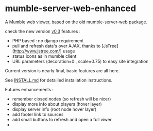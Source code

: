 mumble-server-web-enhanced
==========================

A Mumble web viewer, based on the old mumble-server-web package.

check the new version [v0.3](https://github.com/olaulau/mumble-server-web-enhanced/tree/v0.3)
features :
- PHP based : no django requirement
- pull and refresh data's over AJAX, thanks to [JsTree](http://www.jstree.com/] usage
- status icons as in mumble client
- URL parameters (decoration=0 , scale=0.75) to easy site integration

Current version is nearly final, basic features are all here.

See [INSTALL.md](https://github.com/olaulau/mumble-server-web-enhanced/blob/master/INSTALL.md) for detailled installation instructions.

Futures enhancements :
- remember closed nodes (so refresh will be nicer)
- display more info about players (hover layer)
- display server info (root node hover layer)
- add footer link to sources
- add small buttons to refresh and open a full viwer
- 
